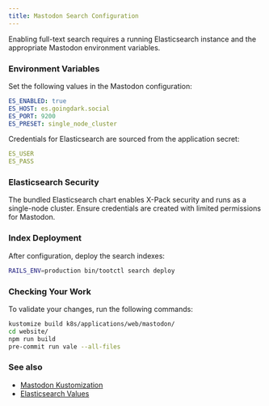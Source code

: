 ```yaml
---
title: Mastodon Search Configuration
---
```


Enabling full-text search requires a running Elasticsearch instance and the appropriate Mastodon environment variables.

### Environment Variables

Set the following values in the Mastodon configuration:

```yaml
ES_ENABLED: true
ES_HOST: es.goingdark.social
ES_PORT: 9200
ES_PRESET: single_node_cluster
```

Credentials for Elasticsearch are sourced from the application secret:

```yaml
ES_USER
ES_PASS
```

### Elasticsearch Security

The bundled Elasticsearch chart enables X-Pack security and runs as a single-node cluster. Ensure credentials are created with limited permissions for Mastodon.

### Index Deployment

After configuration, deploy the search indexes:

```bash
RAILS_ENV=production bin/tootctl search deploy
```

### Checking Your Work

To validate your changes, run the following commands:

```bash
kustomize build k8s/applications/web/mastodon/
cd website/
npm run build
pre-commit run vale --all-files
```

### See also

* [Mastodon Kustomization](http://github.com/theepicsaxguy/homelab/blob/main/k8s/applications/web/mastodon/base/kustomization.yaml)
* [Elasticsearch Values](https://github.com/theepicsaxguy/homelab/blob/main/k8s/applications/web/mastodon/elasticsearch/values.yaml)
